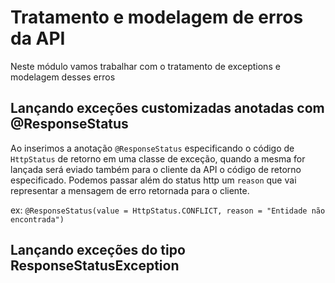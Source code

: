 # Tratamento e modelagem de erros da API

Neste módulo vamos trabalhar com o tratamento de exceptions e modelagem desses erros

## Lançando exceções customizadas anotadas com @ResponseStatus

Ao inserimos a anotação ```@ResponseStatus``` especificando o código de ```HttpStatus``` de retorno em uma classe de exceção, quando a mesma for lançada será eviado também para o cliente da API o código de retorno especificado. Podemos passar além do status http um ```reason``` que vai representar a mensagem de erro retornada para o cliente.

ex:
```@ResponseStatus(value = HttpStatus.CONFLICT, reason = "Entidade não encontrada")``` 

## Lançando exceções do tipo ResponseStatusException

